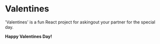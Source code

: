 # Valentines

'Valentines' is a fun React project for askingout your partner for the special day.

**Happy Valentines Day!**
